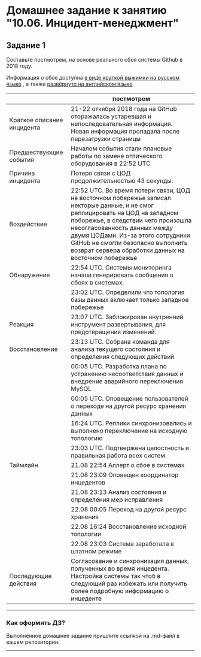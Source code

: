 # Домашнее задание к занятию "10.06. Инцидент-менеджмент"

## Задание 1

Составьте постмотрем, на основе реального сбоя системы Github в 2018 году.

Информация о сбое доступна [в виде краткой выжимки на русском языке](https://habr.com/ru/post/427301/) , а
также [развёрнуто на английском языке](https://github.blog/2018-10-30-oct21-post-incident-analysis/).



|  | постмотрем |
| ------ | ------ |
| Краткое описание инцидента | 21-22 откября 2018 года на GitHub оторажалась устаревшая и непоследовательная информация. Новая информация пропадала после перезагрузки страницы |
| Предшествующие события | Началом события стали плановые работы по замене оптического оборудования в 22:52 UTC |
| Причина инцидента | Потеря связи с ЦОД продолжительностью 43 секунды.  |
| Воздействие | 22:52 UTC. Во время потери связи, ЦОД на восточном побережье записал некторые данные, и не смог реплицировать на ЦОД на западном поборежье, в следствии чего произошла несогласованность данных между двумя ЦОДами. Из-за этого сотрудники GitHub не смогли безопасно выполнить возврат сервера обработки данных на восточном побережье |
| Обнаружение | 22:54 UTC. Системы мониторинга начали генерировать сообщения о сбоях в системах. | 
| | 23:02 UTC. Определили что топология базы данных включает только западное побережье |
| Реакция | 23:07 UTC. Заблокирован внутренний инструмент развертывания, для предотвращения изменений. |
| Восстановление | 23:13 UTC. Собрана команда для анализа текущего состояния и определения следующих действий |
| | 00:05 UTC. Разработка плана по устранению несоответствия данных и внедрение аварийного переключения MySQL |
| | 00:05 UTC. Оповещение пользователей о переходе на другой ресурс хранения данных |
| | 16:24 UTC. Реплики синхронизовались и выполнено переключение на исходную топологию |
| | 23:03 UTC. Подтвержена целостность и правильная работа всех систем. |
| Таймлайн | 21.08 22:54 Аллерт о сбое в системах |
| | 21.08 23:09 Оповещен координатор инцедентов |
| | 21.08 23:13 Анализ состояния и определения мер исправления |
| | 22.08 00:05 Переход на другой ресурс хранения |
| | 22.08 16:24 Восстановление исходной топологии |
| | 22.08 23:03 Система заработала в штатном режиме |
| Последующие действия | Согласование и синхронизация данных, полученных во время инцедента. Настройка системы так чтоб в следующий раз избежать или получить более подробную информацию о инцеденте |

---

### Как оформить ДЗ?

Выполненное домашнее задание пришлите ссылкой на .md-файл в вашем репозитории.

---
